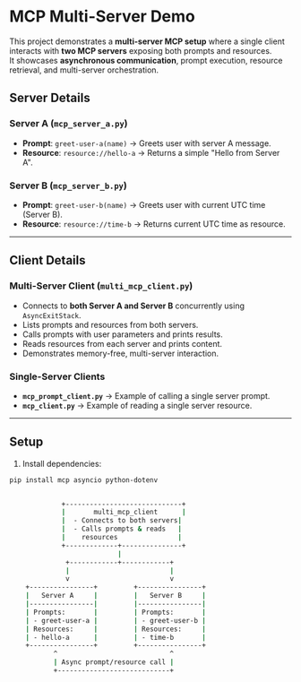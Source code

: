 # MCP Multi-Server Demo

This project demonstrates a **multi-server MCP setup** where a single client interacts with **two MCP servers** exposing both prompts and resources.  
It showcases **asynchronous communication**, prompt execution, resource retrieval, and multi-server orchestration.



## Server Details

### **Server A (`mcp_server_a.py`)**
- **Prompt**: `greet-user-a(name)` → Greets user with server A message.  
- **Resource**: `resource://hello-a` → Returns a simple "Hello from Server A".  

### **Server B (`mcp_server_b.py`)**
- **Prompt**: `greet-user-b(name)` → Greets user with current UTC time (Server B).  
- **Resource**: `resource://time-b` → Returns current UTC time as resource.

---

## Client Details

### **Multi-Server Client (`multi_mcp_client.py`)**
- Connects to **both Server A and Server B** concurrently using `AsyncExitStack`.  
- Lists prompts and resources from both servers.  
- Calls prompts with user parameters and prints results.  
- Reads resources from each server and prints content.  
- Demonstrates memory-free, multi-server interaction.

### **Single-Server Clients**
- **`mcp_prompt_client.py`** → Example of calling a single server prompt.  
- **`mcp_client.py`** → Example of reading a single server resource.

---

## Setup

1. Install dependencies:
```bash
pip install mcp asyncio python-dotenv


             +-----------------------------+
             |       multi_mcp_client      |
             |  - Connects to both servers|
             |  - Calls prompts & reads   |
             |    resources               |
             +-------------+---------------+
                           |
              +------------+------------+
              |                         |
              v                         v
    +----------------+         +----------------+
    |   Server A     |         |   Server B     |
    |----------------|         |----------------|
    | Prompts:       |         | Prompts:       |
    | - greet-user-a |         | - greet-user-b |
    | Resources:     |         | Resources:     |
    | - hello-a      |         | - time-b       |
    +----------------+         +----------------+
           ^                            ^
           | Async prompt/resource call |
           +----------------------------+


